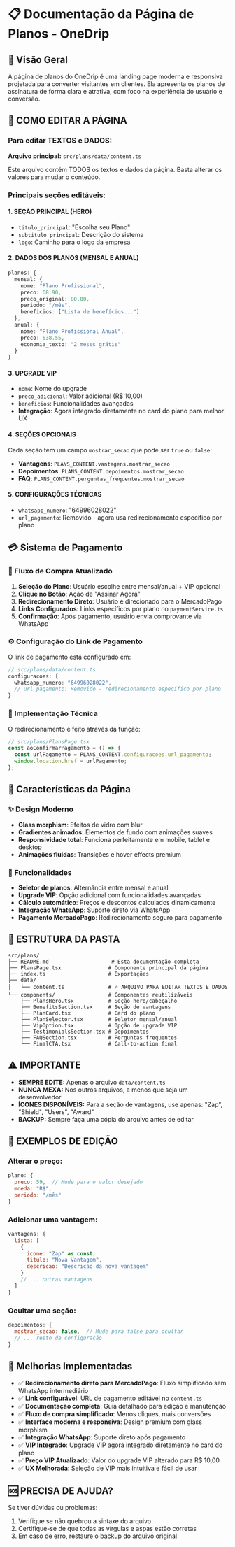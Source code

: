 # 📋 Documentação da Página de Planos - OneDrip

## 🎯 Visão Geral

A página de planos do OneDrip é uma landing page moderna e responsiva projetada para converter visitantes em clientes. Ela apresenta os planos de assinatura de forma clara e atrativa, com foco na experiência do usuário e conversão.

## 🎯 COMO EDITAR A PÁGINA

### Para editar TEXTOS e DADOS:
**Arquivo principal:** `src/plans/data/content.ts`

Este arquivo contém TODOS os textos e dados da página. Basta alterar os valores para mudar o conteúdo.

### Principais seções editáveis:

#### 1. **SEÇÃO PRINCIPAL (HERO)**
- `titulo_principal`: "Escolha seu Plano"
- `subtitulo_principal`: Descrição do sistema
- `logo`: Caminho para o logo da empresa

#### 2. **DADOS DOS PLANOS (MENSAL E ANUAL)**
```typescript
planos: {
  mensal: {
    nome: "Plano Profissional",
    preco: 68.90,
    preco_original: 80.00,
    periodo: "/mês",
    beneficios: ["Lista de benefícios..."]
  },
  anual: {
    nome: "Plano Profissional Anual", 
    preco: 638.55,
    economia_texto: "2 meses grátis"
  }
}
```

#### 3. **UPGRADE VIP**
- `nome`: Nome do upgrade
- `preco_adicional`: Valor adicional (R$ 10,00)
- `beneficios`: Funcionalidades avançadas
- **Integração**: Agora integrado diretamente no card do plano para melhor UX

#### 4. **SEÇÕES OPCIONAIS**
Cada seção tem um campo `mostrar_secao` que pode ser `true` ou `false`:
- **Vantagens**: `PLANS_CONTENT.vantagens.mostrar_secao`
- **Depoimentos**: `PLANS_CONTENT.depoimentos.mostrar_secao`  
- **FAQ**: `PLANS_CONTENT.perguntas_frequentes.mostrar_secao`

#### 5. **CONFIGURAÇÕES TÉCNICAS**
- `whatsapp_numero`: "64996028022"
- `url_pagamento`: Removido - agora usa redirecionamento específico por plano

## 💳 Sistema de Pagamento

### 🔄 Fluxo de Compra Atualizado
1. **Seleção do Plano**: Usuário escolhe entre mensal/anual + VIP opcional
2. **Clique no Botão**: Ação de "Assinar Agora"
3. **Redirecionamento Direto**: Usuário é direcionado para o MercadoPago
4. **Links Configurados**: Links específicos por plano no `paymentService.ts`
5. **Confirmação**: Após pagamento, usuário envia comprovante via WhatsApp

### ⚙️ Configuração do Link de Pagamento
O link de pagamento está configurado em:
```typescript
// src/plans/data/content.ts
configuracoes: {
  whatsapp_numero: "64996028022",
  // url_pagamento: Removido - redirecionamento específico por plano
}
```

### 🔧 Implementação Técnica
O redirecionamento é feito através da função:
```typescript
// src/plans/PlansPage.tsx
const aoConfirmarPagamento = () => {
  const urlPagamento = PLANS_CONTENT.configuracoes.url_pagamento;
  window.location.href = urlPagamento;
};
```

## 🎨 Características da Página

### ✨ Design Moderno
- **Glass morphism**: Efeitos de vidro com blur
- **Gradientes animados**: Elementos de fundo com animações suaves
- **Responsividade total**: Funciona perfeitamente em mobile, tablet e desktop
- **Animações fluidas**: Transições e hover effects premium

### 🚀 Funcionalidades
- **Seletor de planos**: Alternância entre mensal e anual
- **Upgrade VIP**: Opção adicional com funcionalidades avançadas
- **Cálculo automático**: Preços e descontos calculados dinamicamente
- **Integração WhatsApp**: Suporte direto via WhatsApp
- **Pagamento MercadoPago**: Redirecionamento seguro para pagamento

## 📁 ESTRUTURA DA PASTA

```
src/plans/
├── README.md                    # Esta documentação completa
├── PlansPage.tsx               # Componente principal da página
├── index.ts                    # Exportações
├── data/
│   └── content.ts              # ⭐ ARQUIVO PARA EDITAR TEXTOS E DADOS
└── components/                 # Componentes reutilizáveis
    ├── PlansHero.tsx           # Seção hero/cabeçalho
    ├── BenefitsSection.tsx     # Seção de vantagens
    ├── PlanCard.tsx            # Card do plano
    ├── PlanSelector.tsx        # Seletor mensal/anual
    ├── VipOption.tsx           # Opção de upgrade VIP
    ├── TestimonialsSection.tsx # Depoimentos
    ├── FAQSection.tsx          # Perguntas frequentes
    └── FinalCTA.tsx            # Call-to-action final
```

## ⚠️ IMPORTANTE

- **SEMPRE EDITE:** Apenas o arquivo `data/content.ts`
- **NUNCA MEXA:** Nos outros arquivos, a menos que seja um desenvolvedor
- **ÍCONES DISPONÍVEIS:** Para a seção de vantagens, use apenas: "Zap", "Shield", "Users", "Award"
- **BACKUP:** Sempre faça uma cópia do arquivo antes de editar

## 🔧 EXEMPLOS DE EDIÇÃO

### Alterar o preço:
```javascript
plano: {
  preco: 59,  // Mude para o valor desejado
  moeda: "R$",
  periodo: "/mês"
}
```

### Adicionar uma vantagem:
```javascript
vantagens: {
  lista: [
    {
      icone: "Zap" as const,
      titulo: "Nova Vantagem",
      descricao: "Descrição da nova vantagem"
    }
    // ... outras vantagens
  ]
}
```

### Ocultar uma seção:
```javascript
depoimentos: {
  mostrar_secao: false,  // Mude para false para ocultar
  // ... resto da configuração
}
```

## 🚀 Melhorias Implementadas

- ✅ **Redirecionamento direto para MercadoPago**: Fluxo simplificado sem WhatsApp intermediário
- ✅ **Link configurável**: URL de pagamento editável no `content.ts`
- ✅ **Documentação completa**: Guia detalhado para edição e manutenção
- ✅ **Fluxo de compra simplificado**: Menos cliques, mais conversões
- ✅ **Interface moderna e responsiva**: Design premium com glass morphism
- ✅ **Integração WhatsApp**: Suporte direto após pagamento
- ✅ **VIP Integrado**: Upgrade VIP agora integrado diretamente no card do plano
- ✅ **Preço VIP Atualizado**: Valor do upgrade VIP alterado para R$ 10,00
- ✅ **UX Melhorada**: Seleção de VIP mais intuitiva e fácil de usar

## 🆘 PRECISA DE AJUDA?

Se tiver dúvidas ou problemas:
1. Verifique se não quebrou a sintaxe do arquivo
2. Certifique-se de que todas as vírgulas e aspas estão corretas
3. Em caso de erro, restaure o backup do arquivo original